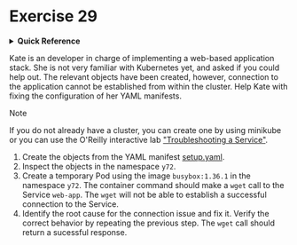 # Exercise 29

<details>
<summary><b>Quick Reference</b></summary>
<p>

* Namespace: `y72`<br>
* Documentation: [Debug Services](https://kubernetes.io/docs/tasks/debug/debug-application/debug-service/)

</p>
</details>

Kate is an developer in charge of implementing a web-based application stack. She is not very familiar with Kubernetes yet, and asked if you could help out. The relevant objects have been created, however, connection to the application cannot be established from within the cluster. Help Kate with fixing the configuration of her YAML manifests.

> [!NOTE]
> If you do not already have a cluster, you can create one by using minikube or you can use the O'Reilly interactive lab ["Troubleshooting a Service"](https://learning.oreilly.com/scenarios/troubleshooting-a-service/9781098164300/).

1. Create the objects from the YAML manifest [setup.yaml](./setup.yaml).
2. Inspect the objects in the namespace `y72`.
3. Create a temporary Pod using the image `busybox:1.36.1` in the namespace `y72`. The container command should make a `wget` call to the Service `web-app`. The `wget` will not be able to establish a successful connection to the Service.
4. Identify the root cause for the connection issue and fix it. Verify the correct behavior by repeating the previous step. The `wget` call should return a sucessful response.